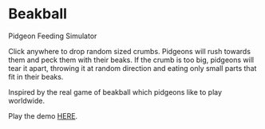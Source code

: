 # Beakball
Pidgeon Feeding Simulator

Click anywhere to drop random sized crumbs.
Pidgeons will rush towards them and peck them with their beaks.
If the crumb is too big, pidgeons will tear it apart, throwing it at random direction and eating only small parts that fit in their beaks.

Inspired by the real game of beakball which pidgeons like to play worldwide.

Play the demo [HERE](https://shmunj.github.io/beakball/).
